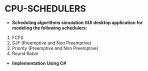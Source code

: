 # CPU-SCHEDULERS
- **Scheduling algorithms simulation GUI desktop application for modeling the following schedulers:**
1. FCFS
2. SJF (Preemptive and Non Preemptive)
3. Priority (Preemptive and Non Preemptive)
4. Round Robin

- **Implementation Using C#**
